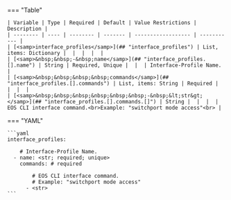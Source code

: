 <!--
  ~ Copyright (c) 2024 Arista Networks, Inc.
  ~ Use of this source code is governed by the Apache License 2.0
  ~ that can be found in the LICENSE file.
  -->
=== "Table"

    | Variable | Type | Required | Default | Value Restrictions | Description |
    | -------- | ---- | -------- | ------- | ------------------ | ----------- |
    | [<samp>interface_profiles</samp>](## "interface_profiles") | List, items: Dictionary |  |  |  |  |
    | [<samp>&nbsp;&nbsp;-&nbsp;name</samp>](## "interface_profiles.[].name") | String | Required, Unique |  |  | Interface-Profile Name. |
    | [<samp>&nbsp;&nbsp;&nbsp;&nbsp;commands</samp>](## "interface_profiles.[].commands") | List, items: String | Required |  |  |  |
    | [<samp>&nbsp;&nbsp;&nbsp;&nbsp;&nbsp;&nbsp;-&nbsp;&lt;str&gt;</samp>](## "interface_profiles.[].commands.[]") | String |  |  |  | EOS CLI interface command.<br>Example: "switchport mode access"<br> |

=== "YAML"

    ```yaml
    interface_profiles:

        # Interface-Profile Name.
      - name: <str; required; unique>
        commands: # required

            # EOS CLI interface command.
            # Example: "switchport mode access"
          - <str>
    ```
